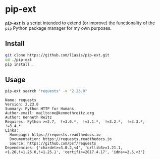 # pip-ext

[***`pip-ext`***](https://github.com/l1asis/pip-ext) is a script intended to extend (or improve) the functionality of the `pip` Python package manager for my own purposes.

## **Install**
```bash
git clone https://github.com/l1asis/pip-ext.git
cd ./pip-ext
pip install .
```

## **Usage**
```bash
pip-ext search "requests" -v "2.23.0"
```
```
Name: requests
Version: 2.23.0
Summary: Python HTTP for Humans.
Author-email: mailto:me@kennethreitz.org
Author: Kenneth Reitz
Requires: Python >=2.7,  !=3.0.*,  !=3.1.*,  !=3.2.*,  !=3.3.*,  !=3.4.*
Links:
  Homepage: https://requests.readthedocs.io
  Documentation: https://requests.readthedocs.io
  Source: https://github.com/psf/requests
Dependencies: {'chardet>=3.0.2,<4', 'urllib3>=1.21.1,<1.26,!=1.25.0,!=1.25.1', 'certifi>=2017.4.17', 'idna>=2.5,<3'}
```